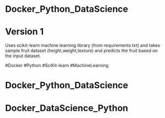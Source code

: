 # Docker_Python_DataScience

<h1>Version 1</h1>

Uses scikit-learn machine learning library (from requirements.txt) and takes sample fruit dataset (height,weight,texture) and predicts the fruit based on the input dataset. 

#Docker
#Python
#SciKit-learn
#MachineLearning
# Docker_Python_DataScience
# Docker_DataScience_Python
